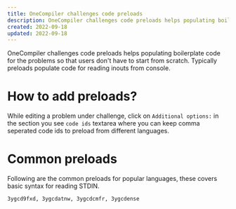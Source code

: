 ```yaml
---
title: OneCompiler challenges code preloads
description: OneCompiler challenges code preloads helps populating boilerplate code for the problems so that users don't have to start from scratch. 
created: 2022-09-18
updated: 2022-09-18
---
```


OneCompiler challenges code preloads helps populating boilerplate code for the problems so that users don't have to start from scratch. Typically preloads populate code for reading inouts from console. 

# How to add preloads? 
While editing a problem under challenge, click on `Additional options:` in the section you see `code ids` textarea where you can keep comma seperated code ids to preload from different languages. 

# Common preloads
Following are the common preloads for popular languages, these covers basic syntax for reading STDIN. 

```
3ygcd9fxd, 3ygcdatnw, 3ygcdcmfr, 3ygcdense
```
